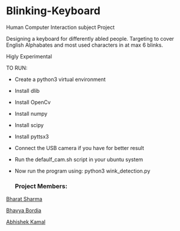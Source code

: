 # Blinking-Keyboard
Human Computer Interaction subject Project 

Designing a keyboard for differently abled people. Targeting to cover English Alphabates and most used characters in at max 6 blinks. 

Higly Experimental 

TO RUN:

- Create a python3 virtual environment

- Install dlib

- Install OpenCv

- Install numpy

- Install scipy

- Install pyttsx3

- Connect the USB camera if you have for better result

- Run the defaulf_cam.sh script in your ubuntu system

- Now run the program using:
  python3 wink_detection.py
  
  
  ### Project Members:

[Bharat Sharma](https://github.com/GENU05)

[Bhavya Bordia](https://github.com/bordia98)

[Abhishek Kamal](https://github.com/abhishek371)

